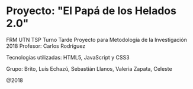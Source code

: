 # Proyecto: "El Papá de los Helados 2.0"
FRM UTN TSP Turno Tarde
Proyecto para Metodología de la Investigación 2018
Profesor: Carlos Rodríguez

Tecnologías utilizadas: 
HTML5, JavaScript y CSS3

Grupo:
Brito, Luis
Echazú, Sebastián
Llanos, Valeria
Zapata, Celeste

@2018

